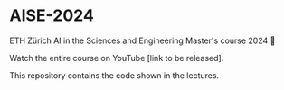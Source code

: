 # AISE-2024
ETH Zürich AI in the Sciences and Engineering Master's course 2024 📖

Watch the entire course on YouTube [link to be released].

This repository contains the code shown in the lectures.

